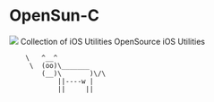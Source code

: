 OpenSun-C
=========

<img src="http://i.imgur.com/1krvIy4.png"/>      
 Collection of iOS Utilities
 OpenSource iOS Utilities 

        \   ^__^
         \  (oo)\_______
            (__)\       )\/\
                ||----w |
                ||     ||
